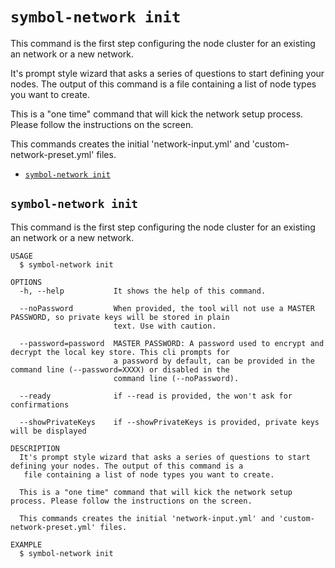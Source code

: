 `symbol-network init`
=====================

This command is the first step configuring the node cluster for an existing an network or a new network.

It's prompt style wizard that asks a series of questions to start defining your nodes. The output of this command is a file containing a list of node types you want to create.

This is a "one time" command that will kick the network setup process. Please follow the instructions on the screen.

This commands creates the initial 'network-input.yml' and 'custom-network-preset.yml' files.

* [`symbol-network init`](#symbol-network-init)

## `symbol-network init`

This command is the first step configuring the node cluster for an existing an network or a new network.

```
USAGE
  $ symbol-network init

OPTIONS
  -h, --help           It shows the help of this command.

  --noPassword         When provided, the tool will not use a MASTER PASSWORD, so private keys will be stored in plain
                       text. Use with caution.

  --password=password  MASTER PASSWORD: A password used to encrypt and decrypt the local key store. This cli prompts for
                       a password by default, can be provided in the command line (--password=XXXX) or disabled in the
                       command line (--noPassword).

  --ready              if --read is provided, the won't ask for confirmations

  --showPrivateKeys    if --showPrivateKeys is provided, private keys will be displayed

DESCRIPTION
  It's prompt style wizard that asks a series of questions to start defining your nodes. The output of this command is a
   file containing a list of node types you want to create.

  This is a "one time" command that will kick the network setup process. Please follow the instructions on the screen.

  This commands creates the initial 'network-input.yml' and 'custom-network-preset.yml' files.

EXAMPLE
  $ symbol-network init
```

